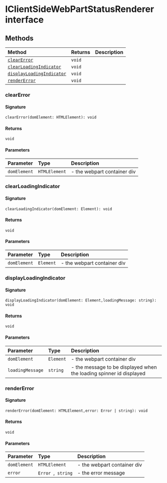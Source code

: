 # IClientSideWebPartStatusRenderer interface











## Methods

| Method	   |  Returns	| Description|
|:-------------|:-------|:-----------|
|[`clearError`](#clearerror)      | `void` |  |
|[`clearLoadingIndicator`](#clearloadingindicator)      | `void` |  |
|[`displayLoadingIndicator`](#displayloadingindicator)      | `void` |  |
|[`renderError`](#rendererror)      | `void` |  |




### clearError



#### Signature
`clearError(domElement: HTMLElement): void`

#### Returns
`void`


#### Parameters


| Parameter	   | Type    | Description |
|:-------------|:---------------|:------------|
| `domElement`    | `HTMLElement` | - the webpart container div |


### clearLoadingIndicator



#### Signature
`clearLoadingIndicator(domElement: Element): void`

#### Returns
`void`


#### Parameters


| Parameter	   | Type    | Description |
|:-------------|:---------------|:------------|
| `domElement`    | `Element` | - the webpart container div |


### displayLoadingIndicator



#### Signature
`displayLoadingIndicator(domElement: Element,loadingMessage: string): void`

#### Returns
`void`


#### Parameters


| Parameter	   | Type    | Description |
|:-------------|:---------------|:------------|
| `domElement`    | `Element` | - the webpart container div |
| `loadingMessage`    | `string` | - the message to be displayed when the loading spinner id displayed |


### renderError



#### Signature
`renderError(domElement: HTMLElement,error: Error | string): void`

#### Returns
`void`


#### Parameters


| Parameter	   | Type    | Description |
|:-------------|:---------------|:------------|
| `domElement`    | `HTMLElement` | - the webpart container div |
| `error`    | `Error `,` string` | - the error message |

